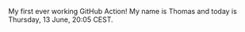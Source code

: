 My first ever working GitHub Action!
My name is Thomas and today is Thursday, 13 June, 20:05 CEST. 
